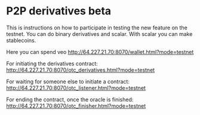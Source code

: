 P2P derivatives beta
==============

This is instructions on how to participate in testing the new feature on the testnet. You can do binary derivatives and scalar. With scalar you can make stablecoins.

Here you can spend veo
http://64.227.21.70:8070/wallet.html?mode=testnet

For initiating the derivatives contract:
http://64.227.21.70:8070/otc_derivatives.html?mode=testnet

For waiting for someone else to initiate a contract:
http://64.227.21.70:8070/otc_listener.html?mode=testnet

For ending the contract, once the oracle is finished:
http://64.227.21.70:8070/otc_finisher.html?mode=testnet